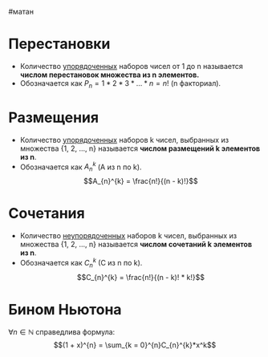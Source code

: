 #матан 
# Перестановки
- Количество <u>упорядоченных</u> наборов чисел от 1 до n называется **числом перестановок множества из n элементов.** 
- Обозначается как $P_n = 1 * 2 * 3 * \dots * n = n!$ (n факториал).
# Размещения
- Количество <u>упорядоченных</u> наборов k чисел, выбранных из множества {1, 2, ..., n} называется **числом размещений k элементов из n**. 
- Обозначается как $A_{n}^{k}$ (А из n по k).
$$A_{n}^{k} = \frac{n!}{(n - k)!}$$
# Сочетания
- Количество <u>неупорядоченных</u> наборов k чисел, выбранных из множества {1, 2, ..., n} называется **числом сочетаний k элементов из n**.
- Обозначается как $C_{n}^{k}$ (C из n по k).
$$C_{n}^{k} = \frac{n!}{(n - k)! * k!}$$
# Бином Ньютона
$\forall n \in \mathbb{N}$ справедлива формула:
$$(1 + x)^{n} = \sum_{k = 0}^{n}C_{n}^{k}*x^k$$